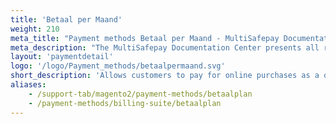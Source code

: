 ```yaml
---
title: 'Betaal per Maand'
weight: 210
meta_title: "Payment methods Betaal per Maand - MultiSafepay Documentation Center"
meta_description: "The MultiSafepay Documentation Center presents all relevant information about our Plugins and API. You can also find support pages for Payment Methods, Tools and General Questions as well as the contact details of our Support and Integration Teams."
layout: 'paymentdetail'
logo: '/logo/Payment_methods/betaalpermaand.svg' 
short_description: 'Allows customers to pay for online purchases as a one-off post-payment or in monthly installments.'
aliases:
    - /support-tab/magento2/payment-methods/betaalplan
    - /payment-methods/billing-suite/betaalplan
---
```

